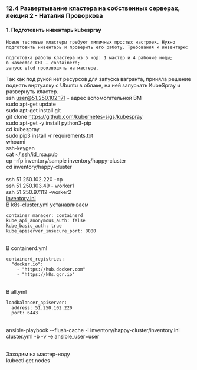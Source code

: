 ### 12.4 Развертывание кластера на собственных серверах, лекция 2 - Наталия Проворкова
#### 1. Подготовить инвентарь kubespray
```
Новые тестовые кластеры требуют типичных простых настроек. Нужно подготовить инвентарь и проверить его работу. Требования к инвентарю:

подготовка работы кластера из 5 нод: 1 мастер и 4 рабочие ноды;
в качестве CRI — containerd;
запуск etcd производить на мастере.
```
Так как под рукой нет ресурсов для запуска вагранта, приняла решение поднять виртуалку с Ubuntu в облаке, на ней запускать KubeSpray и развернуть кластер.
<br>ssh  user@51.250.102.171 - адрес вспомогательной ВМ
<br>sudo apt-get update 
<br>sudo apt-get install git
<br>git clone https://github.com/kubernetes-sigs/kubespray
<br>sudo apt-get -y install python3-pip
<br>cd kubespray
<br>sudo pip3 install -r requirements.txt
<br>whoami
<br>ssh-keygen
<br>cat ~/.ssh/id_rsa.pub
<br>cp -rfp inventory/sample inventory/happy-cluster
<br>cd inventory/happy-cluster
<br><br>ssh 51.250.102.220 -cp
<br>ssh 51.250.103.49 - worker1
<br>ssh 51.250.97.112 -worker2
<br>[inventory.ini](inventory/happy-cluster/deployment.yaml)
<br>В k8s-cluster.yml устанавливаем 
```
container_manager: containerd
kube_api_anonymous_auth: false
kube_basic_auth: true
kube_apiserver_insecure_port: 8080

```
<br>В containerd.yml
```
containerd_registries:
  "docker.io":
    - "https://hub.docker.com"
    - "https://k8s.gcr.io"
```
<br>В all.yml
```
loadbalancer_apiserver:
  address: 51.250.102.220
  port: 6443
```
<br>ansible-playbook --flush-cache -i inventory/happy-cluster/inventory.ini cluster.yml -b -v -e ansible_user=user

<br>Заходим на мастер-ноду
<br>kubectl get nodes

